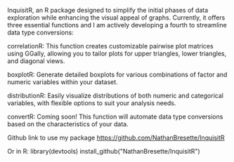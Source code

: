 InquisitR, an R package designed to simplify the initial phases of data exploration while enhancing the visual appeal of graphs. Currently, it offers three essential functions and I am actively developing a fourth to streamline data type conversions:

correlationR: This function creates customizable pairwise plot matrices using GGally, allowing you to tailor plots for upper triangles, lower triangles, and diagonal views.

boxplotR: Generate detailed boxplots for various combinations of factor and numeric variables within your dataset.

distributionR: Easily visualize distributions of both numeric and categorical variables, with flexible options to suit your analysis needs.

convertR: Coming soon! This function will automate data type conversions based on the characteristics of your data.

Github link to use my package https://github.com/NathanBresette/InquisitR

Or in R:
library(devtools)
install_github("NathanBresette/InquisitR")
